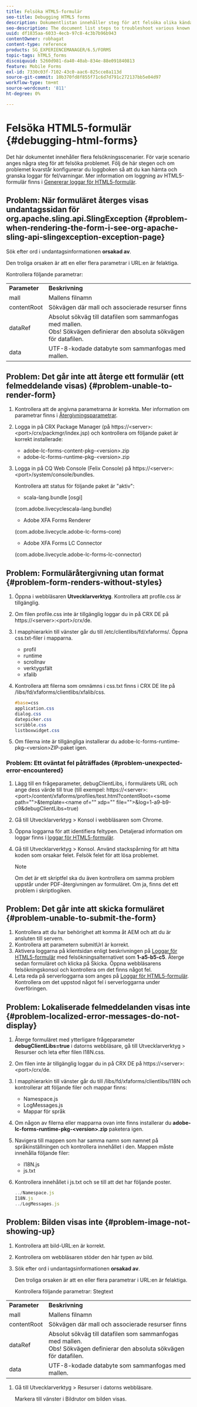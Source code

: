 ```yaml
---
title: Felsöka HTML5-formulär
seo-title: Debugging HTML5 forms
description: Dokumentlistan innehåller steg för att felsöka olika kända problem.
seo-description: The document list steps to troubleshoot various known issues.
uuid: df1835aa-6033-4ecb-97c8-4c3b7b96b943
contentOwner: robhagat
content-type: reference
products: SG_EXPERIENCEMANAGER/6.5/FORMS
topic-tags: hTML5_forms
discoiquuid: 5260d981-da40-40ab-834e-88e091840813
feature: Mobile Forms
exl-id: 7330c03f-7102-43c0-aac6-825cce8a113d
source-git-commit: 10b370fd8f855f71c6d7d791c272137bb5e04d97
workflow-type: tm+mt
source-wordcount: '811'
ht-degree: 0%

---
```


# Felsöka HTML5-formulär {#debugging-html-forms}

Det här dokumentet innehåller flera felsökningsscenarier. För varje scenario anges några steg för att felsöka problemet. Följ de här stegen och om problemet kvarstår konfigurerar du loggboken så att du kan hämta och granska loggar för fel/varningar. Mer information om loggning av HTML5-formulär finns i [Genererar loggar för HTML5-formulär](/help/forms/using/enable-logs.md).

## Problem: När formuläret återges visas undantagssidan för org.apache.sling.api.SlingException {#problem-when-rendering-the-form-i-see-org-apache-sling-api-slingexception-exception-page}

Sök efter ord i undantagsinformationen **orsakad av**.

Den troliga orsaken är att en eller flera parametrar i URL:en är felaktiga.

Kontrollera följande parametrar:

<table>
 <tbody>
  <tr>
   <td><strong>Parameter</strong></td>
   <td><strong>Beskrivning</strong></td>
  </tr>
  <tr>
   <td>mall</td>
   <td>Mallens filnamn</td>
  </tr>
  <tr>
   <td>contentRoot</td>
   <td>Sökvägen där mall och associerade resurser finns</td>
  </tr>
  <tr>
   <td>dataRef</td>
   <td>Absolut sökväg till datafilen som sammanfogas med mallen.<br /> Obs! Sökvägen definierar den absoluta sökvägen för datafilen.</td>
  </tr>
  <tr>
   <td>data</td>
   <td>UTF-8-kodade databyte som sammanfogas med mallen.</td>
  </tr>
 </tbody>
</table>

## Problem: Det går inte att återge ett formulär (ett felmeddelande visas) {#problem-unable-to-render-form}

1. Kontrollera att de angivna parametrarna är korrekta. Mer information om parametrar finns i [Återgivningsparametrar](#problem-when-rendering-the-form-i-see-org-apache-sling-api-slingexception-exception-page).
1. Logga in på CRX Package Manager (på https://&lt;server>:&lt;port>/crx/packmgr/index.jsp) och kontrollera om följande paket är korrekt installerade:

   * adobe-lc-forms-content-pkg-&lt;version>.zip
   * adobe-lc-forms-runtime-pkg-&lt;version>.zip

1. Logga in på CQ Web Console (Felix Console) på https://&lt;server>:&lt;port>/system/console/bundles.

   Kontrollera att status för följande paket är &quot;aktiv&quot;:

   * scala-lang.bundle [osgi]

   (com.adobe.livecyclescala-lang.bundle)

   * Adobe XFA Forms Renderer

   (com.adobe.livecycle.adobe-lc-forms-core)

   * Adobe XFA Forms LC Connector

   (com.adobe.livecycle.adobe-lc-forms-lc-connector)

## Problem: Formuläråtergivning utan format {#problem-form-renders-without-styles}

1. Öppna i webbläsaren **Utvecklarverktyg**. Kontrollera att profile.css är tillgänglig.
1. Om filen profile.css inte är tillgänglig loggar du in på CRX DE på https://&lt;server>:&lt;port>/crx/de.
1. I mapphierarkin till vänster går du till /etc/clientlibs/fd/xfaforms/. Öppna css.txt-filer i mapparna.

   * profil
   * runtime
   * scrollnav
   * verktygsfält
   * xfalib

1. Kontrollera att filerna som omnämns i css.txt finns i CRX DE lite på /libs/fd/xfaforms/clientlibs/xfalib/css.

   ```css
   #base=css
   application.css
   dialog.css
   datepicker.css
   scribble.css
   listboxwidget.css
   ```

1. Om filerna inte är tillgängliga installerar du adobe-lc-forms-runtime-pkg-&lt;version>ZIP-paket igen.

### Problem: Ett oväntat fel påträffades {#problem-unexpected-error-encountered}

1. Lägg till en frågeparameter, debugClientLibs, i formulärets URL och ange dess värde till true (till exempel: https://&lt;server>:&lt;port>/content/xfaforms/profiles/test.html?contentRoot=&lt;some path=&quot;&quot;>&amp;template=&lt;name of=&quot;&quot; xdp=&quot;&quot; file=&quot;&quot;>&amp;log=1-a9-b9-c9&amp;debugClientLibs=true)
1. Gå till Utvecklarverktyg > Konsol i webbläsaren som Chrome.
1. Öppna loggarna för att identifiera feltypen. Detaljerad information om loggar finns i [loggar för HTML5-formulär](/help/forms/using/enable-logs.md).
1. Gå till Utvecklarverktyg > Konsol. Använd stackspårning för att hitta koden som orsakar felet. Felsök felet för att lösa problemet.

   >[!NOTE]
   >
   >Om det är ett skriptfel ska du även kontrollera om samma problem uppstår under PDF-återgivningen av formuläret. Om ja, finns det ett problem i skriptlogiken.

## Problem: Det går inte att skicka formuläret {#problem-unable-to-submit-the-form}

1. Kontrollera att du har behörighet att komma åt AEM och att du är ansluten till servern.
1. Kontrollera att parametern submitUrl är korrekt.
1. Aktivera loggarna på klientsidan enligt beskrivningen på [Loggar för HTML5-formulär](/help/forms/using/enable-logs.md) med felsökningsalternativet som **1-a5-b5-c5**. Återge sedan formuläret och klicka på Skicka. Öppna webbläsarens felsökningskonsol och kontrollera om det finns något fel.
1. Leta reda på serverloggarna som anges på [Loggar för HTML5-formulär](/help/forms/using/enable-logs.md). Kontrollera om det uppstod något fel i serverloggarna under överföringen.

## Problem: Lokaliserade felmeddelanden visas inte {#problem-localized-error-messages-do-not-display}

1. Återge formuläret med ytterligare frågeparameter **debugClientLibs=true** i datorns webbläsare, gå till Utvecklarverktyg > Resurser och leta efter filen I18N.css.
1. Om filen inte är tillgänglig loggar du in på CRX DE på https://&lt;server>:&lt;port>/crx/de.
1. I mapphierarkin till vänster går du till /libs/fd/xfaforms/clientlibs/I18N och kontrollerar att följande filer och mappar finns:

   * Namespace.js
   * LogMessages.js
   * Mappar för språk

1. Om någon av filerna eller mapparna ovan inte finns installerar du **adobe-lc-forms-runtime-pkg-&lt;version>.zip** paketera igen.
1. Navigera till mappen som har samma namn som namnet på språkinställningen och kontrollera innehållet i den. Mappen måste innehålla följande filer:

   * I18N.js
   * js.txt

1. Kontrollera innehållet i js.txt och se till att det har följande poster.

   ```javascript
   ../Namespace.js
   I18N.js
   ../LogMessages.js
   ```

## Problem: Bilden visas inte {#problem-image-not-showing-up}

1. Kontrollera att bild-URL:en är korrekt.
1. Kontrollera om webbläsaren stöder den här typen av bild.
1. Sök efter ord i undantagsinformationen **orsakad av**.

   Den troliga orsaken är att en eller flera parametrar i URL:en är felaktiga.

   Kontrollera följande parametrar: Stegtext

<table>
 <tbody>
  <tr>
   <td><strong>Parameter</strong></td>
   <td><strong>Beskrivning</strong></td>
  </tr>
  <tr>
   <td>mall</td>
   <td>Mallens filnamn</td>
  </tr>
  <tr>
   <td>contentRoot</td>
   <td>Sökvägen där mall och associerade resurser finns</td>
  </tr>
  <tr>
   <td>dataRef</td>
   <td>Absolut sökväg till datafilen som sammanfogas med mallen.<br /> Obs! Sökvägen definierar den absoluta sökvägen för datafilen.</td>
  </tr>
  <tr>
   <td>data</td>
   <td>UTF-8-kodade databyte som sammanfogas med mallen.</td>
  </tr>
 </tbody>
</table>

1. Gå till Utvecklarverktyg > Resurser i datorns webbläsare.

   Markera till vänster i Bildrutor om bilden visas.
